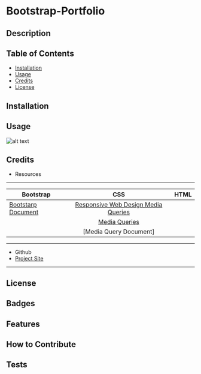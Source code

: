 # Bootstrap-Portfolio



## Description



## Table of Contents


- [Installation](#installation)
- [Usage](#usage)
- [Credits](#credits)
- [License](#license)

## Installation


## Usage

![alt text](assets/images/screenshot.png)

## Credits
* Resources 
---
| Bootstrap                                                                           | CSS           | HTML  | 
| -------------                                                                       |:-------------:| -----:|
|[Bootstarp Document](https://getbootstrap.com/docs/4.0/getting-started/introduction/)| [Responsive Web Design Media Queries](https://www.youtube.com/watch?v=5xzaGSYd7jM)          |  |
|     | [Media Queries](https://css-tricks.com/css-media-queries/)     |    |
|  | [Media Query Document]      |     |
---
+ Github 
+  [Project Site](https://pages.github.com/)
---

## License

## Badges

## Features

## How to Contribute

## Tests
